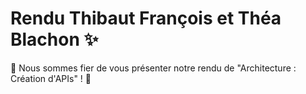 # Rendu Thibaut François et Théa Blachon :sparkles:
:tada: Nous sommes fier de vous présenter notre rendu de "Architecture : Création d'APIs" ! :tada: